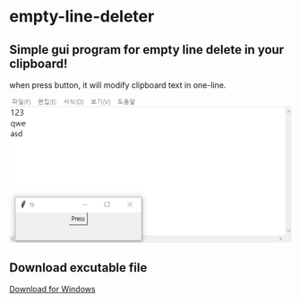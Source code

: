 # empty-line-deleter

## Simple gui program for empty line delete in your clipboard!

when press button, it will modify clipboard text in one-line.

![just click button!](empylinedeleter.gif)

## Download excutable file

<a id="raw-url" href="https://github.com/msc9533/empty-line-deleter/raw/master/emptylinedeleter.exe">Download for Windows</a>